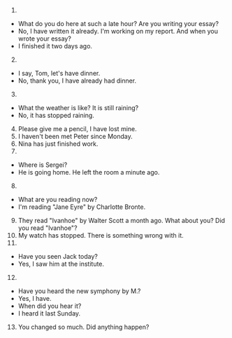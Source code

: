 1. 
  - What do you do here at such a late hour? Are you writing your essay? 
  - No, I have written it already. I'm working on my report. And when you wrote your essay?
  - I finished it two days ago.

2.
  - I say, Tom, let's have dinner. 
  - No, thank you, I have already had dinner.

3. 
  - What the weather is like? It is still raining?
  - No, it has stopped raining.

4. Please give me a pencil, I have lost mine.
5. I haven't been met Peter since Monday.
6. Nina has just finished work.
7. 
  - Where is Sergei?
  - He is going home. He left the room a minute ago.

8. 
  - What are you reading now?
  - I'm reading "Jane Eyre" by Charlotte Bronte.

9. They read "Ivanhoe" by Walter Scott a month ago. What about you? Did you read "Ivanhoe"?
10. My watch has stopped. There is something wrong with it.
11. 
  - Have you seen Jack today?
  - Yes, I saw him at the institute.

12. 
  - Have you heard the new symphony by M.?
  - Yes, I have.
  - When did you hear it?
  - I heard it last Sunday.

13. You changed so much. Did anything happen?